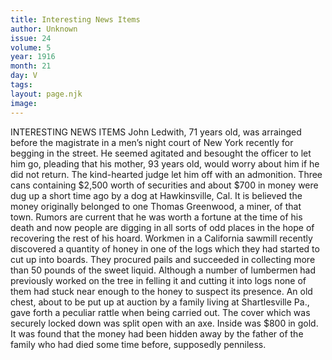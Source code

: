 ```yaml
---
title: Interesting News Items
author: Unknown
issue: 24
volume: 5
year: 1916
month: 21
day: V
tags:
layout: page.njk
image:
---
```

INTERESTING NEWS ITEMS      John Ledwith, 71 years old, was arrainged before the magistrate in a men’s night court of New York recently for begging in the street. He seemed agitated and besought the officer to let him go, pleading that his mother, 93 years old, would worry about him if he did not return. The kind-hearted judge let him off with an admonition.       Three cans containing $2,500 worth of securities and about $700 in money were dug up a short time ago by a dog at Hawkinsville, Cal. It is believed the money originally belonged to one Thomas Greenwood, a miner, of that town. Rumors are current that he was worth a fortune at the time of his death and now people are digging in all sorts of odd places in the hope of recovering the rest of his hoard.       Workmen in a California sawmill recently discovered a quantity of honey in one of the logs which they had started to cut up into boards. They procured pails and succeeded in collecting more than 50 pounds of the sweet liquid. Although a number of lumbermen had previously worked on the tree in felling it and cutting it into logs none of them had stuck near enough to the honey to suspect its presence.       An old chest, about to be put up at auction by a family living at Shartlesville Pa., gave forth a peculiar rattle when being carried out. The cover which was securely locked down was split open with an axe. Inside was $800 in gold. It was found that the money had been hidden away by the father of the family who had died some time before, supposedly penniless.    


